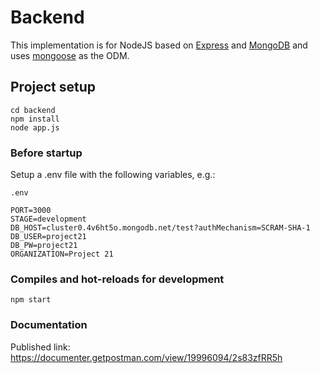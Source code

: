 # Backend

This implementation is for NodeJS based on [Express](https://expressjs.com/) and [MongoDB](https://www.mongodb.com/) and uses [mongoose](https://mongoosejs.com/) as the ODM.

## Project setup
```
cd backend
npm install
node app.js
```

### Before startup 
Setup a .env file with the following variables, e.g.:

```
.env

PORT=3000
STAGE=development
DB_HOST=cluster0.4v6ht5o.mongodb.net/test?authMechanism=SCRAM-SHA-1
DB_USER=project21
DB_PW=project21
ORGANIZATION=Project 21

```

### Compiles and hot-reloads for development
```
npm start
```

### Documentation

Published link: https://documenter.getpostman.com/view/19996094/2s83zfRR5h


